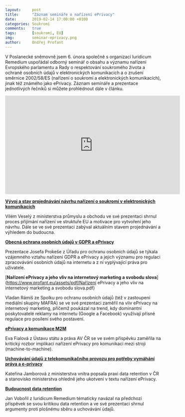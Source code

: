 ```yaml
---
layout:     post
title:      "Záznam semináře o nařízení ePrivacy"
date:       2019-02-14 17:00:00 +0100
categories: Soukromí
comments:   true
tags:       [soukromí, EU]
img:        seminar-eprivacy.png
author:     Ondřej Profant
---
```


V Poslanecké sněmovně jsem 6. února společně s organizací Iuridicum Remedium uspořádal odborný seminář o obsahu a významu nařízení Evropského parlamentu a Rady o respektování soukromého života a ochraně osobních údajů v elektronických komunikacích a o zrušení směrnice 2002/58/ES (nařízení o soukromí a elektronických komunikacích), jinak též známého jako ePrivacy. Záznam semináře a prezentace jednotlivých řečníků si můžete prohlédnout dále v článku.

<!--more-->

<div class="responsive-embed widescreen">
  <iframe width="560" height="315" src="https://www.youtube.com/embed/p54fDs7KZtc" frameborder="0" allow="accelerometer; autoplay; encrypted-media; gyroscope; picture-in-picture" allowfullscreen></iframe>
</div>

[**Vývoj a stav projednávání návrhu nařízení o soukromí v elektronických komunikacích**](https://www.profant.eu/assets/pptx/Vývoj-a-stav-projednávání-návrhu-ePR.pptx)

Vilém Veselý z ministerstva průmyslu a obchodu ve své prezentaci shrnul proces přijímání nařízení ve struktuře EU a motivace pro vytvoření jeho návrhu. Dále se ve své prezentaci zabýval aktuálním stavem projednávání a výhledem do budoucna.

[**Obecná ochrana osobních údajů v GDPR a ePrivacy**](https://www.profant.eu/assets/pptx/GDPR-a-ePrivacy.pptx)

Prezentace Josefa Prokeše z Úřadu pro ochranu osobních údajů se týkala vzájemného vztahu nařízení GDPR a ePrivacy a jejich významu pro regulaci zpracovávání osobních údajů na internetu a z ní vyplývající práva pro uživatele.

[**Nařízení ePrivacy a jeho vliv na internetový marketing a svobodu slova**](https://www.profant.eu/assets/pdf/Nařízení ePrivacy a jeho vliv na internetový marketing a svobodu slova.pdf)

Vladan Rámiš ze Spolku pro ochranu osobních údajů (též v zastoupení mediální skupiny MAFRA) se ve své prezentaci zaměřil na vliv ePrivacy na internetový marketing, přičemž poukázal na trend, kdy dominantní poskytovatelé reklamy na internetu (Google a Facebook) využívají přísné regulace pro posílení svého postavení.

[**ePrivacy a komunikace M2M**](https://www.profant.eu/assets/pptx/ePrivacy-a-komunikace-M2M.pptx)

Eva Fialová z Ústavu státu a práva AV ČR se ve svém příspěvku zaměřila na kritický rozbor implikací nařízení ePrivacy pro komunikaci mezi stroji (machine-to-machine).

[**Uchovávání údajů z telekomunikačního provozu pro potřeby vymáhání práva a e-privacy**](https://www.profant.eu/assets/pptx/Data-retention-v-ČR.pptx)

Kateřina Jamborová z ministerstva vnitra popsala praxi data retention v ČR a stanovisko ministerstva ohledně jeho ukotvení v textu nařízení ePrivacy.

[**Budoucnost data retention**](https://www.profant.eu/assets/pptx/Budoucnost-data-retention.pptx)

Jan Vobořil z Iuridicum Remedium tématicky navázal na předchozí příspěvek se svou kritikou data retention a ve své prezentaci shrnul argumenty proti plošnému sběru a uchovávání údajů.
